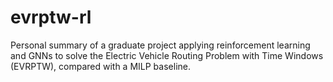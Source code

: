 # evrptw-rl
Personal summary of a graduate project applying reinforcement learning and GNNs to solve the Electric Vehicle Routing Problem with Time Windows (EVRPTW), compared with a MILP baseline.
